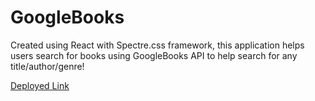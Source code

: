 # GoogleBooks

Created using React with Spectre.css framework, this application helps users search for books using GoogleBooks API to help search for any title/author/genre! 

[Deployed Link](https://lnguyen95uzi.github.io/GoogleBooks/)